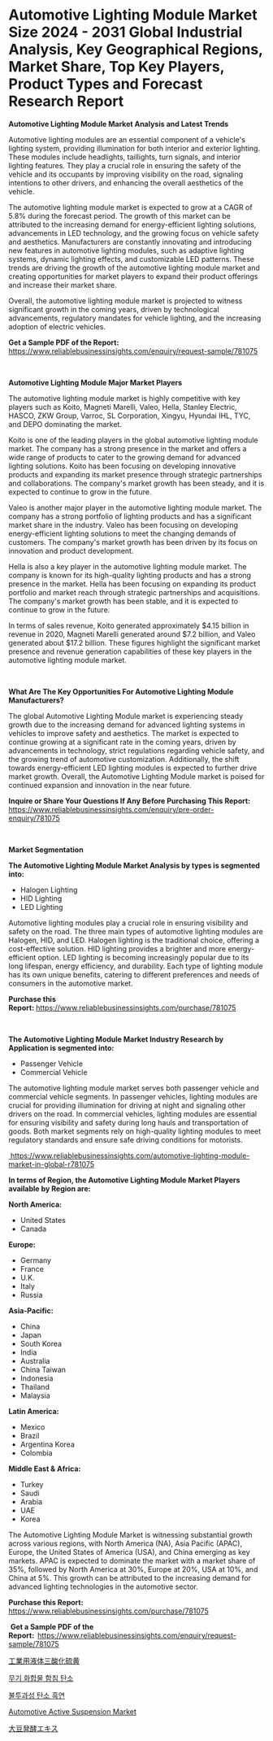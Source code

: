 <p><h1>Automotive Lighting Module Market Size 2024 - 2031 Global Industrial Analysis, Key Geographical Regions, Market Share, Top Key Players, Product Types and Forecast Research Report</h1></p><p><strong>Automotive Lighting Module Market Analysis and Latest Trends</strong></p>
<p><p>Automotive lighting modules are an essential component of a vehicle's lighting system, providing illumination for both interior and exterior lighting. These modules include headlights, taillights, turn signals, and interior lighting features. They play a crucial role in ensuring the safety of the vehicle and its occupants by improving visibility on the road, signaling intentions to other drivers, and enhancing the overall aesthetics of the vehicle.</p><p>The automotive lighting module market is expected to grow at a CAGR of 5.8% during the forecast period. The growth of this market can be attributed to the increasing demand for energy-efficient lighting solutions, advancements in LED technology, and the growing focus on vehicle safety and aesthetics. Manufacturers are constantly innovating and introducing new features in automotive lighting modules, such as adaptive lighting systems, dynamic lighting effects, and customizable LED patterns. These trends are driving the growth of the automotive lighting module market and creating opportunities for market players to expand their product offerings and increase their market share.</p><p>Overall, the automotive lighting module market is projected to witness significant growth in the coming years, driven by technological advancements, regulatory mandates for vehicle lighting, and the increasing adoption of electric vehicles.</p></p>
<p><strong>Get a Sample PDF of the Report:&nbsp;</strong> <a href="https://www.reliablebusinessinsights.com/enquiry/request-sample/781075">https://www.reliablebusinessinsights.com/enquiry/request-sample/781075</a></p>
<p>&nbsp;</p>
<p><strong>Automotive Lighting Module Major Market Players</strong></p>
<p><p>The automotive lighting module market is highly competitive with key players such as Koito, Magneti Marelli, Valeo, Hella, Stanley Electric, HASCO, ZKW Group, Varroc, SL Corporation, Xingyu, Hyundai IHL, TYC, and DEPO dominating the market. </p><p>Koito is one of the leading players in the global automotive lighting module market. The company has a strong presence in the market and offers a wide range of products to cater to the growing demand for advanced lighting solutions. Koito has been focusing on developing innovative products and expanding its market presence through strategic partnerships and collaborations. The company's market growth has been steady, and it is expected to continue to grow in the future.</p><p>Valeo is another major player in the automotive lighting module market. The company has a strong portfolio of lighting products and has a significant market share in the industry. Valeo has been focusing on developing energy-efficient lighting solutions to meet the changing demands of customers. The company's market growth has been driven by its focus on innovation and product development. </p><p>Hella is also a key player in the automotive lighting module market. The company is known for its high-quality lighting products and has a strong presence in the market. Hella has been focusing on expanding its product portfolio and market reach through strategic partnerships and acquisitions. The company's market growth has been stable, and it is expected to continue to grow in the future.</p><p>In terms of sales revenue, Koito generated approximately $4.15 billion in revenue in 2020, Magneti Marelli generated around $7.2 billion, and Valeo generated about $17.2 billion. These figures highlight the significant market presence and revenue generation capabilities of these key players in the automotive lighting module market.</p></p>
<p>&nbsp;</p>
<p><strong>What Are The Key Opportunities For Automotive Lighting Module Manufacturers?</strong></p>
<p><p>The global Automotive Lighting Module market is experiencing steady growth due to the increasing demand for advanced lighting systems in vehicles to improve safety and aesthetics. The market is expected to continue growing at a significant rate in the coming years, driven by advancements in technology, strict regulations regarding vehicle safety, and the growing trend of automotive customization. Additionally, the shift towards energy-efficient LED lighting modules is expected to further drive market growth. Overall, the Automotive Lighting Module market is poised for continued expansion and innovation in the near future.</p></p>
<p><strong>Inquire or Share Your Questions If Any Before Purchasing This Report:</strong> <a href="https://www.reliablebusinessinsights.com/enquiry/pre-order-enquiry/781075">https://www.reliablebusinessinsights.com/enquiry/pre-order-enquiry/781075</a></p>
<p>&nbsp;</p>
<p><strong>Market Segmentation</strong></p>
<p><strong>The Automotive Lighting Module Market Analysis by types is segmented into:</strong></p>
<p><ul><li>Halogen Lighting</li><li>HID Lighting</li><li>LED Lighting</li></ul></p>
<p><p>Automotive lighting modules play a crucial role in ensuring visibility and safety on the road. The three main types of automotive lighting modules are Halogen, HID, and LED. Halogen lighting is the traditional choice, offering a cost-effective solution. HID lighting provides a brighter and more energy-efficient option. LED lighting is becoming increasingly popular due to its long lifespan, energy efficiency, and durability. Each type of lighting module has its own unique benefits, catering to different preferences and needs of consumers in the automotive market.</p></p>
<p><strong>Purchase this Report:&nbsp;</strong><a href="https://www.reliablebusinessinsights.com/purchase/781075">https://www.reliablebusinessinsights.com/purchase/781075</a></p>
<p>&nbsp;</p>
<p><strong>The Automotive Lighting Module Market Industry Research by Application is segmented into:</strong></p>
<p><ul><li>Passenger Vehicle</li><li>Commercial Vehicle</li></ul></p>
<p><p>The automotive lighting module market serves both passenger vehicle and commercial vehicle segments. In passenger vehicles, lighting modules are crucial for providing illumination for driving at night and signaling other drivers on the road. In commercial vehicles, lighting modules are essential for ensuring visibility and safety during long hauls and transportation of goods. Both market segments rely on high-quality lighting modules to meet regulatory standards and ensure safe driving conditions for motorists.</p></p>
<p><a href="https://www.reliablebusinessinsights.com/automotive-lighting-module-market-in-global-r781075">&nbsp;https://www.reliablebusinessinsights.com/automotive-lighting-module-market-in-global-r781075</a></p>
<p><strong>In terms of Region, the Automotive Lighting Module Market Players available by Region are:</strong></p>
<p>
    <p> <strong> North America: </strong>
        <ul>
            <li>United States</li>
            <li>Canada</li>
        </ul>
        </p> 
    <p> <strong> Europe: </strong>
        <ul>
            <li>Germany</li>
            <li>France</li>
            <li>U.K.</li>
            <li>Italy</li>
            <li>Russia</li>
        </ul>
        </p> 
    <p> <strong> Asia-Pacific: </strong>
        <ul>
            <li>China</li>
            <li>Japan</li>
            <li>South Korea</li>
            <li>India</li>
            <li>Australia</li>
            <li>China Taiwan</li>
            <li>Indonesia</li>
            <li>Thailand</li>
            <li>Malaysia</li>
        </ul>
        </p> 
    <p> <strong> Latin America: </strong>
        <ul>
            <li>Mexico</li>
            <li>Brazil</li>
            <li>Argentina Korea</li>
            <li>Colombia</li>
        </ul>
        </p> 
    <p> <strong> Middle East & Africa: </strong>
        <ul>
            <li>Turkey</li>
            <li>Saudi</li>
            <li>Arabia</li>
            <li>UAE</li>
            <li>Korea</li>
        </ul>
    </p>
    </p>
<p><p>The Automotive Lighting Module Market is witnessing substantial growth across various regions, with North America (NA), Asia Pacific (APAC), Europe, the United States of America (USA), and China emerging as key markets. APAC is expected to dominate the market with a market share of 35%, followed by North America at 30%, Europe at 20%, USA at 10%, and China at 5%. This growth can be attributed to the increasing demand for advanced lighting technologies in the automotive sector.</p></p>
<p><strong>Purchase this Report: </strong><a href="https://www.reliablebusinessinsights.com/purchase/781075">https://www.reliablebusinessinsights.com/purchase/781075</a></p>
<p>&nbsp;<strong>Get a Sample PDF of the Report:&nbsp;&nbsp;</strong><a href="https://www.reliablebusinessinsights.com/enquiry/request-sample/781075">https://www.reliablebusinessinsights.com/enquiry/request-sample/781075</a></p>
<p><strong></strong></p>
<p><p><a href="https://github.com/KaydenJohns1964/Market-Research-Report-List-2/blob/main/7496008110570.md">工業用液体三酸化硫黄</a></p><p><a href="https://github.com/vss5505pa7z1p/Market-Research-Report-List-2/blob/main/1071673105312.md">무기 화합물 함침 탄소</a></p><p><a href="https://github.com/FelipeGrrady654556/Market-Research-Report-List-2/blob/main/4262979105313.md">불투과성 탄소 흑연</a></p><p><a href="https://github.com/maudAbbott7/Market-Research-Report-List-1/blob/main/automotive-active-suspension-market.md">Automotive Active Suspension Market</a></p><p><a href="https://github.com/marbadji/Market-Research-Report-List-2/blob/main/3463768110569.md">大豆発酵エキス</a></p></p>